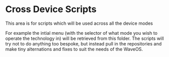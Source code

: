
# Cross Device Scripts

This area is for scripts which will be used across all the device modes 

For example the intial menu (with the selector of what mode you wish to operate the technology in) will be retrieved from this folder. 
The scripts will try not to do anything too bespoke, but instead pull in the repositories and make tiny alternations and fixes to suit the needs of the WaveOS. 
